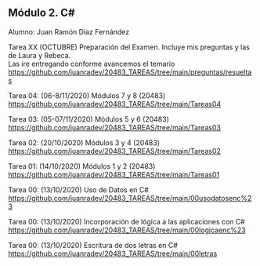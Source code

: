 ## Módulo 2. C#

Alumno: Juan Ramón Díaz Fernández

Tarea XX   (OCTUBRE)   Preparación del Examen. Incluye mis preguntas y las de Laura y Rebeca.  
Las ire entregando conforme avancemos el temario https://github.com/juanradev/20483_TAREAS/tree/main/preguntas/resueltas


Tarea 04:  (06-8/11/2020)  Módulos 7 y 8 (20483)  https://github.com/juanradev/20483_TAREAS/tree/main/Tareas04

Tarea 03:  (05-07/11/2020)  Módulos 5 y 6 (20483) https://github.com/juanradev/20483_TAREAS/tree/main/Tareas03

Tarea 02:  (20/10/2020)  Módulos 3 y 4 (20483) https://github.com/juanradev/20483_TAREAS/tree/main/Tareas02

Tarea 01:  (14/10/2020)  Módulos 1 y 2 (20483) https://github.com/juanradev/20483_TAREAS/tree/main/Tareas01

Tarea 00:  (13/10/2020)  Uso de Datos en C#  https://github.com/juanradev/20483_TAREAS/tree/main/00usodatosenc%23

Tarea 00:  (13/10/2020)  Incorporación de lógica a las aplicaciones con C# https://github.com/juanradev/20483_TAREAS/tree/main/00logicaenc%23

Tarea 00:  (13/10/2020)  Escritura de dos letras en C#  https://github.com/juanradev/20483_TAREAS/tree/main/00letras



